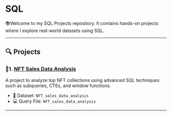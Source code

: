 # SQL

📚Welcome to my SQL Projects repository. It contains hands-on projects where I explore real-world datasets using SQL.

---

## 🔍 Projects

### 🔗1. [NFT Sales Data Analysis](./NFT_sales_data_analysis)

A project to analyze top NFT collections using advanced SQL techniques such as subqueries, CTEs, and window functions.

- 📁 Dataset: `NFT_sales_data_analysis`
- 💻 Query File: `NFT_sales_data_analysis`

---

